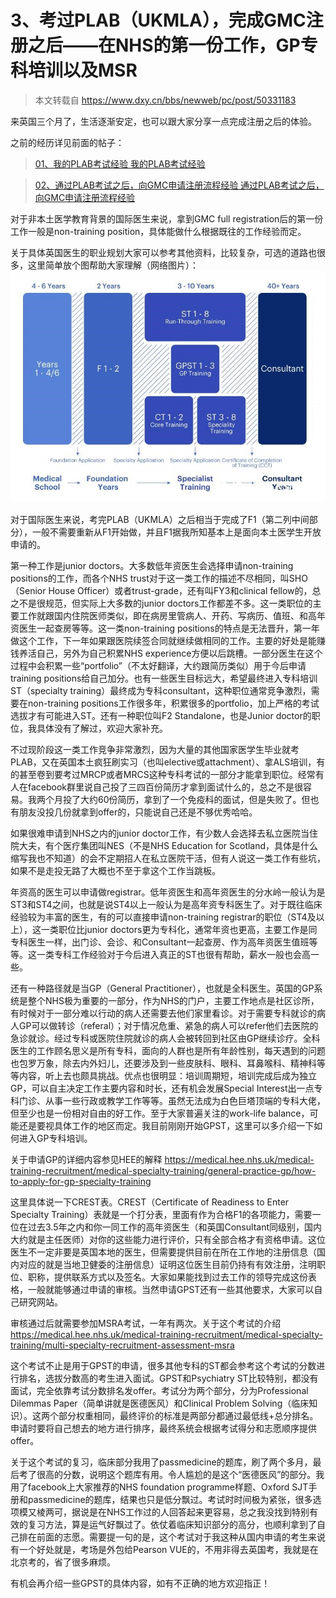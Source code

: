 # 3、考过PLAB（UKMLA），完成GMC注册之后——在NHS的第一份工作，GP专科培训以及MSR

> 本文转载自
> https://www.dxy.cn/bbs/newweb/pc/post/50331183

来英国三个月了，生活逐渐安定，也可以跟大家分享一点完成注册之后的体验。

之前的经历详见前面的帖子：
> [01、我的PLAB考试经验 我的PLAB考试经验](./24-0816-01.md)

> [02、通过PLAB考试之后，向GMC申请注册流程经验 通过PLAB考试之后，向GMC申请注册流程经验](./24-0816-02.md)

对于非本土医学教育背景的国际医生来说，拿到GMC full registration后的第一份工作一般是non-training position，具体能做什么根据既往的工作经验而定。

关于具体英国医生的职业规划大家可以参考其他资料，比较复杂，可选的道路也很多，这里简单放个图帮助大家理解（网络图片）：
![24-0816-03-01](../image/Write/24-0816-03-01.jpg)

对于国际医生来说，考完PLAB（UKMLA）之后相当于完成了F1（第二列中间部分），一般不需要重新从F1开始做，并且F1据我所知基本上是面向本土医学生开放申请的。

第一种工作是junior doctors。大多数低年资医生会选择申请non-training positions的工作，而各个NHS trust对于这一类工作的描述不尽相同，叫SHO（Senior House Officer）或者trust-grade，还有叫FY3和clinical fellow的，总之不是很规范，但实际上大多数的junior doctors工作都差不多。这一类职位的主要工作就跟国内住院医师类似，即在病房里管病人、开药、写病历、值班、和高年资医生一起查房等等。这一类non-training positions的特点是无法晋升，第一年做这个工作，下一年如果跟医院续签合同就继续做相同的工作。主要的好处是能赚钱养活自己，另外为自己积累NHS experience方便以后跳槽。一部分医生在这个过程中会积累一些“portfolio”（不太好翻译，大约跟简历类似）用于今后申请training positions给自己加分。也有一些医生目标远大，希望最终进入专科培训ST（specialty training）最终成为专科consultant，这种职位通常竞争激烈，需要在non-training positions工作很多年，积累很多的portfolio，加上严格的考试选拔才有可能进入ST。还有一种职位叫F2 Standalone，也是Junior doctor的职位，我具体没有了解过，欢迎大家补充。

不过现阶段这一类工作竞争非常激烈，因为大量的其他国家医学生毕业就考PLAB，又在英国本土疯狂刷实习（也叫elective或attachment）、拿ALS培训，有的甚至卷到要考过MRCP或者MRCS这种专科考试的一部分才能拿到职位。经常有人在facebook群里说自己投了三四百份简历才拿到面试什么的，总之不是很容易。我两个月投了大约60份简历，拿到了一个免疫科的面试，但是失败了。但也有朋友没投几份就拿到offer的，只能说自己还是不够优秀哈哈。

如果很难申请到NHS之内的junior doctor工作，有少数人会选择去私立医院当住院大夫，有个医疗集团叫NES（不是NHS Education for Scotland，具体是什么缩写我也不知道）的会不定期招人在私立医院干活，但有人说这一类工作有些坑，如果不是走投无路了大概也不至于拿这个工作当跳板。

年资高的医生可以申请做registrar。低年资医生和高年资医生的分水岭一般认为是ST3和ST4之间，也就是说ST4以上一般认为是高年资专科医生了。对于既往临床经验较为丰富的医生，有的可以直接申请non-training registrar的职位（ST4及以上），这一类职位比junior doctors更为专科化，通常年资也更高，主要工作是同专科医生一样，出门诊、会诊、和Consultant一起查房、作为高年资医生值班等等。这一类专科工作经验对于今后进入真正的ST也很有帮助，薪水一般也会高一些。

还有一种路径就是当GP（General Practitioner），也就是全科医生。英国的GP系统是整个NHS极为重要的一部分，作为NHS的门户，主要工作地点是社区诊所，有时候对于一部分难以行动的病人还需要去他们家里看诊。对于需要专科就诊的病人GP可以做转诊（referal）；对于情况危重、紧急的病人可以refer他们去医院的急诊就诊。经过专科或医院住院就诊的病人会被转回到社区由GP继续诊疗。全科医生的工作顾名思义是所有专科，面向的人群也是所有年龄性别，每天遇到的问题也包罗万象，除去内外妇儿，还要涉及到一些皮肤科、眼科、耳鼻喉科、精神科等等内容，听上去也颇具挑战。优点也很明显：培训周期短，培训完成后成为独立GP，可以自主决定工作主要内容和时长，还有机会发展Special Interest出一点专科门诊、从事一些行政或教学工作等等。虽然无法成为白色巨塔顶端的专科大佬，但至少也是一份相对自由的好工作。至于大家普遍关注的work-life balance，可能还是要视具体工作的地区而定。我目前刚刚开始GPST，这里可以多介绍一下如何进入GP专科培训。

关于申请GP的详细内容参见HEE的解释 https://medical.hee.nhs.uk/medical-training-recruitment/medical-specialty-training/general-practice-gp/how-to-apply-for-gp-specialty-training

这里具体说一下CREST表。CREST（Certificate of Readiness to Enter Specialty Training）表就是一个打分表，里面有作为合格F1的各项能力，需要一位在过去3.5年之内和你一同工作的高年资医生（和英国Consultant同级别，国内大约就是主任医师）对你的这些能力进行评价，只有全部合格才有资格申请。这位医生不一定非要是英国本地的医生，但需要提供目前在所在工作地的注册信息（国内对应的就是当地卫健委的注册信息）证明这位医生目前仍持有有效注册，注明职位、职称，提供联系方式以及签名。大家如果能找到过去工作的领导完成这份表格，一般就能够通过申请的审核。当然申请GPST还有一些其他要求，大家可以自己研究网站。

审核通过后就需要参加MSRA考试，一年有两次。关于这个考试的介绍 https://medical.hee.nhs.uk/medical-training-recruitment/medical-specialty-training/multi-specialty-recruitment-assessment-msra

这个考试不止是用于GPST的申请，很多其他专科的ST都会参考这个考试的分数进行排名，选拔分数高的考生进入面试。GPST和Psychiatry ST比较特别，都没有面试，完全依靠考试分数排名发offer。考试分为两个部分，分为Professional Dilemmas Paper（简单讲就是医德医风）和Clinical Problem Solving（临床知识）。这两个部分权重相同，最终评价的标准是两部分都通过最低线+总分排名。申请时要将自己想去的地方进行排序，最终系统会根据考试得分和志愿顺序提供offer。

关于这个考试的复习，临床部分我用了passmedicine的题库，刷了两个多月，最后考了很高的分数，说明这个题库有用。令人尴尬的是这个“医德医风”的部分。我用了facebook上大家推荐的NHS foundation programme样题、Oxford SJT手册和passmedicine的题库，结果也只是低分飘过。考试时时间极为紧张，很多选项模又棱两可，据说是在NHS工作过的人回答起来更容易，总之我没找到特别有效的复习方法，算是运气好飘过了。依仗着临床知识部分的高分，也顺利拿到了自己排在前面的志愿。需要提一句的是，这个考试对于我这种从国内申请的考生来说有一个好处就是，考场是外包给Pearson VUE的，不用非得去英国考，我就是在北京考的，省了很多麻烦。

有机会再介绍一些GPST的具体内容，如有不正确的地方欢迎指正！
